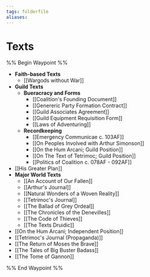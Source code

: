 ```yaml
---
tags: folderfile
aliases:
---
```


# Texts
%% Begin Waypoint %%
- **Faith-based Texts**
	- [[Wargods without War]]
- **Guild Texts**
	- **Bueracracy and Forms**
		- [[Coalition's Founding Document]]
		- [[Genereric Party Formation Contract]]
		- [[Guild Associates Agreement]]
		- [[Guild Equipment Requisition Form]]
		- [[Laws of Adventuring]]
	- **Recordkeeping**
		- [[Emergency Communicae c. 103AF]]
		- [[On Peoples Involved with Arthur Simonson]]
		- [[On the Hum Arcani; Guild Position]]
		- [[On The Text of Tetrimoc; Guild Position]]
		- [[Politics of Coalition c. 078AF - 092AF]]
- [[His Greater Plan]]
- **Major World Texts**
	- [[An Account of Our Fallen]]
	- [[Arthur's Journal]]
	- [[Natural Wonders of a Woven Reality]]
	- [[Tetrimoc's Journal]]
	- [[The Ballad of Grey Ordeal]]
	- [[The Chronicles of the Denevilles]]
	- [[The Code of Thieves]]
	- [[The Texts Druidic]]
- [[On the Hum Arcani; Independent Position]]
- [[Tetrimoc's Journal (Propaganda)]]
- [[The Return of Moses the Brave]]
- [[The Tales of Big Buster Badass]]
- [[The Tome of Gannon]]

%% End Waypoint %%
